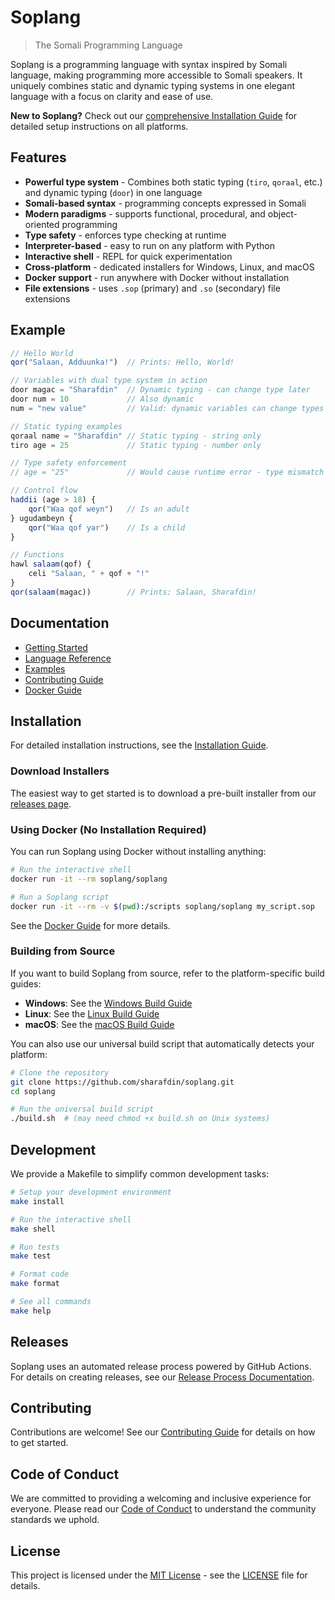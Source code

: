# Soplang

> The Somali Programming Language

Soplang is a programming language with syntax inspired by Somali language, making programming more accessible to Somali speakers. It uniquely combines static and dynamic typing systems in one elegant language with a focus on clarity and ease of use.

**New to Soplang?** Check out our [comprehensive Installation Guide](docs/installation.md) for detailed setup instructions on all platforms.

## Features

- **Powerful type system** - Combines both static typing (`tiro`, `qoraal`, etc.) and dynamic typing (`door`) in one language
- **Somali-based syntax** - programming concepts expressed in Somali
- **Modern paradigms** - supports functional, procedural, and object-oriented programming
- **Type safety** - enforces type checking at runtime
- **Interpreter-based** - easy to run on any platform with Python
- **Interactive shell** - REPL for quick experimentation
- **Cross-platform** - dedicated installers for Windows, Linux, and macOS
- **Docker support** - run anywhere with Docker without installation
- **File extensions** - uses `.sop` (primary) and `.so` (secondary) file extensions

## Example

```js
// Hello World
qor("Salaan, Adduunka!")  // Prints: Hello, World!

// Variables with dual type system in action
door magac = "Sharafdin"  // Dynamic typing - can change type later
door num = 10             // Also dynamic
num = "new value"         // Valid: dynamic variables can change types

// Static typing examples
qoraal name = "Sharafdin" // Static typing - string only
tiro age = 25             // Static typing - number only

// Type safety enforcement
// age = "25"             // Would cause runtime error - type mismatch

// Control flow
haddii (age > 18) {
    qor("Waa qof weyn")   // Is an adult
} ugudambeyn {
    qor("Waa qof yar")    // Is a child
}

// Functions
hawl salaam(qof) {
    celi "Salaan, " + qof + "!"
}
qor(salaam(magac))        // Prints: Salaan, Sharafdin!
```

## Documentation

- [Getting Started](docs/index.md)
- [Language Reference](docs/language/keywords.md)
- [Examples](examples/)
- [Contributing Guide](docs/CONTRIBUTING.md)
- [Docker Guide](docs/docker.md)

## Installation

For detailed installation instructions, see the [Installation Guide](docs/installation.md).

### Download Installers

The easiest way to get started is to download a pre-built installer from our [releases page](https://github.com/sharafdin/soplang/releases).

### Using Docker (No Installation Required)

You can run Soplang using Docker without installing anything:

```bash
# Run the interactive shell
docker run -it --rm soplang/soplang

# Run a Soplang script
docker run -it --rm -v $(pwd):/scripts soplang/soplang my_script.sop
```

See the [Docker Guide](docs/docker.md) for more details.

### Building from Source

If you want to build Soplang from source, refer to the platform-specific build guides:

- **Windows**: See the [Windows Build Guide](windows/WINDOWS_BUILD_GUIDE.md)
- **Linux**: See the [Linux Build Guide](linux/README.md)
- **macOS**: See the [macOS Build Guide](macos/README.md)

You can also use our universal build script that automatically detects your platform:

```bash
# Clone the repository
git clone https://github.com/sharafdin/soplang.git
cd soplang

# Run the universal build script
./build.sh  # (may need chmod +x build.sh on Unix systems)
```

## Development

We provide a Makefile to simplify common development tasks:

```bash
# Setup your development environment
make install

# Run the interactive shell
make shell

# Run tests
make test

# Format code
make format

# See all commands
make help
```

## Releases

Soplang uses an automated release process powered by GitHub Actions. For details on creating releases, see our [Release Process Documentation](docs/RELEASE_PROCESS.md).

## Contributing

Contributions are welcome! See our [Contributing Guide](docs/CONTRIBUTING.md) for details on how to get started.

## Code of Conduct

We are committed to providing a welcoming and inclusive experience for everyone. Please read our [Code of Conduct](CODE_OF_CONDUCT.md) to understand the community standards we uphold.

## License

This project is licensed under the [MIT License](https://opensource.org/licenses/MIT) - see the [LICENSE](LICENSE) file for details.
